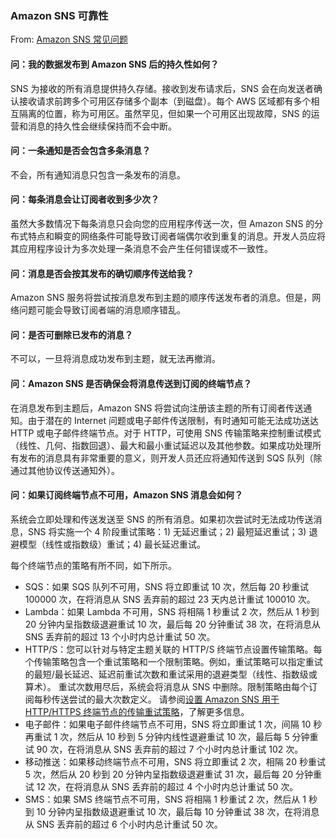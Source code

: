 ### Amazon SNS 可靠性

From: [Amazon SNS 常见问题](https://aws.amazon.com/cn/sns/faqs/)

#### 问：我的数据发布到 Amazon SNS 后的持久性如何？

SNS 为接收的所有消息提供持久存储。接收到发布请求后，SNS 会在向发送者确认接收请求前跨多个可用区存储多个副本（到磁盘）。每个 AWS 区域都有多个相互隔离的位置，称为可用区。虽然罕见，但如果一个可用区出现故障，SNS 的运营和消息的持久性会继续保持而不会中断。 

#### 问：一条通知是否会包含多条消息？

不会，所有通知消息只包含一条发布的消息。

#### 问：每条消息会让订阅者收到多少次？

虽然大多数情况下每条消息只会向您的应用程序传送一次，但 Amazon SNS 的分布式特点和瞬变的网络条件可能导致订阅者端偶尔收到重复的消息。开发人员应将其应用程序设计为多次处理一条消息不会产生任何错误或不一致性。

#### 问：消息是否会按其发布的确切顺序传送给我？

Amazon SNS 服务将尝试按消息发布到主题的顺序传送发布者的消息。但是，网络问题可能会导致订阅者端的消息顺序错乱。

#### 问：是否可删除已发布的消息？

不可以，一旦将消息成功发布到主题，就无法再撤消。

#### 问：Amazon SNS 是否确保会将消息传送到订阅的终端节点？

在消息发布到主题后，Amazon SNS 将尝试向注册该主题的所有订阅者传送通知。由于潜在的 Internet 问题或电子邮件传送限制，有时通知可能无法成功送达 HTTP 或电子邮件终端节点。对于 HTTP，可使用 SNS 传输策略来控制重试模式（线性、几何、指数回退）、最大和最小重试延迟以及其他参数。如果成功处理所有发布的消息具有非常重要的意义，则开发人员还应将通知传送到 SQS 队列（除通过其他协议传送通知外）。

#### 问：如果订阅终端节点不可用，Amazon SNS 消息会如何？

系统会立即处理和传送发送至 SNS 的所有消息。如果初次尝试时无法成功传送消息，SNS 将实施一个 4 阶段重试策略：1) 无延迟重试；2) 最短延迟重试；3) 退避模型（线性或指数级）重试；4) 最长延迟重试。 

每个终端节点的策略有所不同，如下所示。

- SQS：如果 SQS 队列不可用，SNS 将立即重试 10 次，然后每 20 秒重试 100000 次，在将消息从 SNS 丢弃前的超过 23 天内总计重试 100010 次。
- Lambda：如果 Lambda 不可用，SNS 将相隔 1 秒重试 2 次，然后从 1 秒到 20 分钟内呈指数级退避重试 10 次，最后每 20 分钟重试 38 次，在将消息从 SNS 丢弃前的超过 13 个小时内总计重试 50 次。 
- HTTP/S：您可以针对与特定主题关联的 HTTP/S 终端节点设置传输策略。每个传输策略包含一个重试策略和一个限制策略。例如，重试策略可以指定重试的最短/最长延迟、延迟前重试次数和重试采用的退避类型（线性、指数级或算术）。  重试次数用尽后，系统会将消息从 SNS 中删除。限制策略由每个订阅每秒传送尝试的最大次数定义。  请参阅[设置 Amazon SNS 用于 HTTP/HTTPS 终端节点的传输重试策略](https://docs.aws.amazon.com/sns/latest/dg/DeliveryPolicies.html)，了解更多信息。
- 电子邮件：如果电子邮件终端节点不可用，SNS 将立即重试 1 次，间隔 10 秒再重试 1 次，然后从 10 秒到 5 分钟内线性退避重试 10 次，最后每 5 分钟重试 90 次，在将消息从 SNS 丢弃前的超过 7 个小时内总计重试 102 次。
- 移动推送：如果移动终端节点不可用，SNS 将立即重试 2 次，相隔 20 秒重试 5 次，然后从 20 秒到 20 分钟内呈指数级退避重试 31 次，最后每 20 分钟重试 12 次，在将消息从 SNS 丢弃前的超过 4 个小时内总计重试 50 次。
- SMS：如果 SMS 终端节点不可用，SNS 将相隔 1 秒重试 2 次，然后从 1 秒到 10 分钟内呈指数级退避重试 10 次，最后每 10 分钟重试 38 次，在将消息从 SNS 丢弃前的超过 6 个小时内总计重试 50 次。

